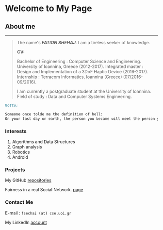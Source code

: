 # Welcome to My Page

## About me
---
>The name's ***FATION SHEHAJ***. I am a tireless seeker of knowledge.
>
>**CV:**
>
>Bachelor of Engineering : Computer Science and Engineering. University of Ioannina, Greece (2012-2017).
>Integrated master : Design and Implementation of a 3DoF Haptic Device (2016-2017).
>Internship : Terracom Informatics, Ioannina (Greece) (07/2016-09/2016).
>
>I am currently a postgraduate student at the University of Ioannina.
>Field of study : Data and Computer Systems Engineering.

```markdown
Motto:

Someone once tolde me the definition of hell:
On your last day on earth, the person you became will meet the person you could have become.
```
### Interests
1. Algorithms and Data Structures
2. Graph analysis
3. Robotics
4. Android


### Projects
My GitHub [repositories](https://github.com/FationSH?tab=repositories)

Fairness in a real Social Network. [page](https://george50450.github.io/social_networks/)



### Contact Me

E-mail : `fsechai (at) cse.uoi.gr`

My LinkedIn [account](https://www.linkedin.com/in/fation-shehaj/)
